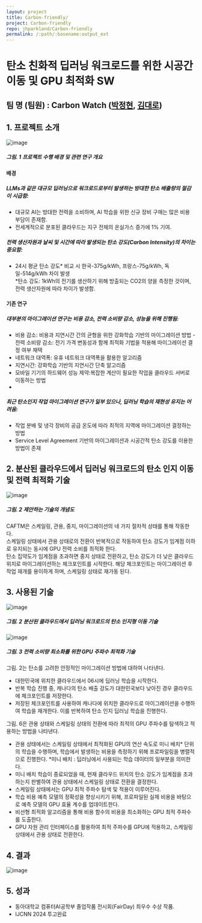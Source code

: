 ```yaml
---
layout: project
title: Carbon-friendly/
project: Carbon-friendly
repo: jhparkland/Carbon-friendly
permalink: /:path/:basename:output_ext
---
```


# 탄소 친화적 딥러닝 워크로드를 위한 시공간 이동 및 GPU 최적화 SW
## 팀 명 (팀원) : Carbon Watch ([박정현](https://github.com/jhparkland), [김대로](https://github.com/dhfgoeofh))

## 1. 프로젝트 소개

![image](intro.png)
  ##### 그림. 1 프로젝트 수행 배경 및 관련 연구 개요


#### 배경
##### LLMs과 같은 대규모 딥러닝으로 워크로드로부터 발생하는 방대한 탄소 배출량의 절감이 시급함:  
- 대규모 AI는 방대한 전력을 소비하며, AI 학습을 위한 신규 장비 구매는 많은 비용 부담이 존재함.  
- 전세계적으로 분포된 클라우드는 지구 전체의 온실가스 증가에 1% 기여.  
##### 전력 생산자원과 날씨 및 시간에 따라 발생되는 탄소 강도(Carbon Intensity)의 차이는 중요함:   
- 24시 평균 탄소 강도* 비교 시 한국-375g/kWh, 프랑스-75g/kWh, 독일-514g/kWh 차이 발생    
  *탄소 강도: 1kWh의 전기를 생산하기 위해 방출되는 CO2의 양을 측정한 것이며, 전력 생산자원에 따라 차이가 발생함.

#### 기존 연구
##### 대부분의 마이그레이션 연구는 비용 감소, 전력 소비량 감소, 성능을 위해 진행됨:   
- 비용 감소: 비용과 지연시간 간의 균형을 위한 강화학습 기반의 마이그레이션 방법
-전력 소비량 감소: 전기 가격 변동성과 함께 최적화 기법을 적용해 마이그레이션 결정 여부 채택
- 네트워크 대역폭: 유휴 네트워크 대역폭을 활용한 알고리즘
- 지연시간: 강화학습 기반의 지연시간 단축 알고리즘
- 모바일 기기의 하드웨어 성능 제약:복잡한 계산이 필요한 작업을 클라우드 서버로 이동하는 방법
- 
##### 최근 탄소인지 작업 마이그레이션 연구가 일부 있으나, 딥러닝 학습의 재현성 유지는 어려움:  
- 작업 분배 및 냉각 장비의 공급 온도에 따라 최적의 지역에 마이그레이션 결정하는 방법
- Service Level Agreement 기반의 마이그레이션과 시공간적 탄소 강도를 이용한 방법이 존재


## 2. 분산된 클라우드에서 딥러닝 워크로드의 탄소 인지 이동 및 전력 최적화 기술

  
![image](method.png)

  ##### 그림. 2 제안하는 기술의 개념도
  


CAFTM은 스케일링, 관용, 중지, 마이그레이션의 네 가지 절차적 상태를 통해 작동한다.  
스케일링 상태에서 관용 상태로의 전환이 반복적으로 작동하여 탄소 강도가 임계점 이하로 유지되는 동시에 GPU 전력 소비를 최적화 한다.  
탄소 집약도가 임계점을 초과하면 중지 상태로 전환하고, 탄소 강도가 더 낮은 클라우드 위치로 마이그레이션하는 체크포인트를 시작한다. 해당 체크포인트는 마이그레이션 후 작업 재개를 용이하게 하며, 스케일링 상태로 재가동 된다.   

## 3. 사용된 기술



![image](migration.png)

  ##### 그림. 2 분산된 클라우드에서 딥러닝 워크로드의 탄소 인지형 이동 기술 

 ![image](GPU.png)

  ##### 그림. 3 전력 소비량 최소화를 위한 GPU 주파수 최적화 기술
  


그림. 2는 탄소를 고려한 안정적인 마이그레이션 방법에 대하여 나타낸다. 
- 대한민국에 위치한 클라우드에서 06시에 딥러닝 학습을 시작한다. 
- 반복 학습 진행 중, 캐나다의 탄소 배출 강도가 대한민국보다 낮아진 경우 클라우드에 체크포인트를 저장한다. 
- 저장된 체크포인트를 사용하여 캐나다에 위치한 클라우드로 마이그레이션을 수행하여 학습을 재개한다. 이를 반복하여 탄소 인지 딥러닝 학습을 진행한다.

그림. 6은 관용 상태와 스케일링 상태의 전환에 따라 최적의 GPU 주파수를 탐색하고 적용하는 방법을 나타낸다.
- 관용 상태에서는 스케일링 상태에서 최적화된 GPU의 연산 속도로 미니 배치* 단위의 학습을 수행하며, 학습에서 발생하는 비용을 측정하기 위해 프로파일링을 병렬적으로 진행한다.
  *미니 배치 : 딥러닝에서 사용되는 학습 데이터의 일부분을 의미한다. 
- 미니 배치 학습이 종료되었을 때, 현재 클라우드 위치의 탄소 강도가 임계점을 초과하는지 판별하여 관용 상태에서 스케일링 상태로 전환을 결정한다. 
- 스케일링 상태에서는 GPU 최적 주파수 탐색 및 적용이 이루어진다.
- 학습 비용 예측 모델의 정확성을 향상시키기 위해, 프로파일된 실제 비용을 바탕으로 예측 모델의 GPU 효율 계수를 업데이트한다.
- 비선형 최적화 알고리즘을 통해 비용 함수의 비용을 최소화하는 GPU 최적 주파수를 도출한다.
- GPU 자원 관리 인터페이스를 활용하여 최적 주파수를 GPU에 적용하고, 스케일링 상태에서 관용 상태로 전환한다.

## 4. 결과
![image](results.png)


## 5. 성과

- 동아대학교 컴퓨터AI공학부 졸업작품 전시회(FairDay) 최우수 수상 작품. 
- IJCNN 2024 투고완료
